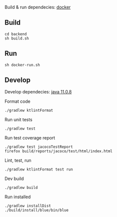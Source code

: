 Build & run dependecies: [docker](https://www.docker.com/)


Build
-----

    cd backend
    sh build.sh


Run
---

    sh docker-run.sh


Develop
-------

Develop dependecies: [java 11.0.8](https://sdkman.io/)

Format code

    ./gradlew ktlintFormat

Run unit tests

    ./gradlew test

Run test coverage report

    ./gradlew test jacocoTestReport
    firefox build/reports/jacoco/test/html/index.html

Lint, test, run

    ./gradlew ktlintFormat test run

Dev build

    ./gradlew build

Run installed

    ./gradlew installDist
    ./build/install/blue/bin/blue
